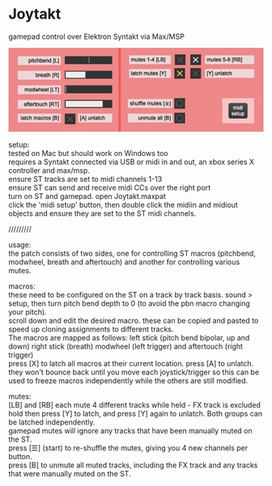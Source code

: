 # Joytakt
gamepad control over Elektron Syntakt via Max/MSP

![screenshot](https://github.com/Lluiser/Joytakt/blob/main/screenshot.jpeg?raw=true)


setup:  
tested on Mac but should work on Windows too  
requires a Syntakt connected via USB or midi in and out, an xbox series X controller and max/msp.   
ensure ST tracks are set to midi channels 1-13  
ensure ST can send and receive midi CCs over the right port  
turn on ST and gamepad. open Joytakt.maxpat  
click the 'midi setup' button, then double click the midiin and midiout objects and ensure they are set to the ST midi channels.  

/////////

usage:  
the patch consists of two sides, one for controlling ST macros (pitchbend, modwheel, breath and aftertouch) and another for controlling various mutes.

macros:  
these need to be configured on the ST on a track by track basis. sound > setup, then turn pitch bend depth to 0 (to avoid the pbn macro changing your pitch).  
scroll down and edit the desired macro. these can be copied and pasted to speed up cloning assignments to different tracks.  
The macros are mapped as follows: left stick (pitch bend bipolar, up and down) right stick (breath) modwheel (left trigger) and aftertouch (right trigger)  
press [X] to latch all macros at their current location. press [A] to unlatch. they won't bounce back until you move each joystick/trigger so this can be used to freeze macros independently while the others are still modified.

mutes:  
[LB] and [RB] each mute 4 different tracks while held - FX track is excluded  
hold then press [Y] to latch, and press [Y] again to unlatch. Both groups can be latched independently.  
gamepad mutes will ignore any tracks that have been manually muted on the ST.  
press [☰] (start) to re-shuffle the mutes, giving you 4 new channels per button.  
press [B] to unmute all muted tracks, including the FX track and any tracks that were manually muted on the ST.  

